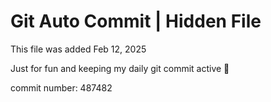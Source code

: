 # Git Auto Commit | Hidden File

This file was added Feb 12, 2025

Just for fun and keeping my daily git commit active 🤪

commit number: 487482

